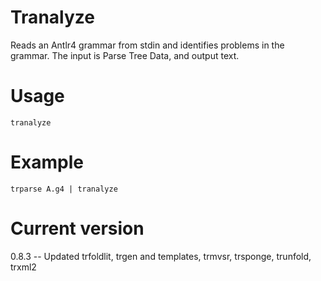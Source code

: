 # Tranalyze

Reads an Antlr4 grammar from stdin and identifies problems in the grammar.
The input is Parse Tree Data, and output text.

# Usage

    tranalyze

# Example

    trparse A.g4 | tranalyze

# Current version

0.8.3 -- Updated trfoldlit, trgen and templates, trmvsr, trsponge, trunfold, trxml2
